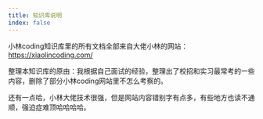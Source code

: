```yaml
---
title: 知识库说明
index: false
---
```



小林coding知识库里的所有文档全部来自大佬小林的网站：https://xiaolincoding.com/

整理本知识库的原由：我根据自己面试的经验，整理出了校招和实习最常考的一些内容，删除了部分小林coding网站里不怎么考察的。

还有一点哈，小林大佬技术很强，但是网站内容错别字有点多，有些地方也读不通顺，强迫症难顶哈哈哈哈。
